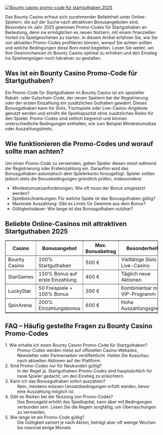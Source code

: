 [![Bounty casino promo-code für startguthaben 2025](https://123-caf.pages.dev/gitsignup.png)](https://vrmoo.ru/Bt82HjjY)

<p>Das Bounty Casino erfreut sich zunehmender Beliebtheit unter Online-Spielern, die auf der Suche nach attraktiven Bonusangeboten sind. Besonders im Jahr 2025 gewinnen Promo-Codes für Startguthaben an Bedeutung, denn sie ermöglichen es neuen Nutzern, mit einem finanziellen Vorteil ins Spielgeschehen zu starten. In diesem Artikel erfahren Sie, wie Sie von aktuellen Promo-Codes profitieren können, worauf Sie achten sollten und welche Bedingungen diese Boni meist begleiten. Lesen Sie weiter, um Ihre Gewinnchancen im Bounty Casino optimal zu erhöhen und den Einstieg ins Spielvergnügen noch lukrativer zu gestalten.</p>  <h2>Was ist ein Bounty Casino Promo-Code für Startguthaben?</h2> <p>Ein Promo-Code für Startguthaben im Bounty Casino ist ein spezieller Rabatt- oder Gutschein-Code, der neuen Spielern bei der Registrierung oder der ersten Einzahlung ein zusätzliches Guthaben gewährt. Dieses Bonusguthaben kann für Slots, Tischspiele oder Live-Casino-Angebote genutzt werden und erhöht die Spielkapazität ohne zusätzliches Risiko für den Spieler. Promo-Codes sind zeitlich begrenzt und können unterschiedliche Bedingungen enthalten, wie zum Beispiel Mindestumsätze oder Auszahlungslimits.</p>  <h2>Wie funktionieren die Promo-Codes und worauf sollte man achten?</h2> <p>Um einen Promo-Code zu verwenden, geben Spieler diesen meist während der Registrierung oder Ersteinzahlung ein. Daraufhin wird das Bonusguthaben automatisch dem Spielerkonto hinzugefügt. Spieler sollten jedoch stets die Bonusbedingungen gründlich prüfen, insbesondere:</p>  <ul> <li>Mindestumsatzanforderungen: Wie oft muss der Bonus umgesetzt werden?</li> <li>Spielbeschränkungen: Für welche Spiele ist das Bonusguthaben gültig?</li> <li>Maximale Auszahlung: Gibt es Limits für Gewinne aus dem Bonus?</li> <li>Gültigkeitsdauer: Wie lange ist das Bonusguthaben nutzbar?</li> </ul>  <h2>Beliebte Online-Casinos mit attraktiven Startguthaben 2025</h2> <table border="1" cellpadding="6" cellspacing="0" style="border-collapse: collapse; width: 100%;"> <thead> <tr> <th>Casino</th> <th>Bonusangebot</th> <th>Max. Bonusbetrag</th> <th>Besonderheiten</th> </tr> </thead> <tbody> <tr> <td>Bounty Casino</td> <td>100% Startguthaben</td> <td>500 €</td> <td>Vielfältige Slots & Live-Casino</td> </tr> <tr> <td>StarGames</td> <td>150% Bonus auf erste Einzahlung</td> <td>400 €</td> <td>Täglich neue Aktionen</td> </tr> <tr> <td>LuckyStar</td> <td>50 Freispiele + 100% Bonus</td> <td>300 €</td> <td>Kombinierbar mit VIP-Programm</td> </tr> <tr> <td>SpinArena</td> <td>200% Einzahlungsbonus</td> <td>600 €</td> <td>Hohe Auszahlungsgrenzen</td> </tr> </tbody> </table>  <h2>FAQ – Häufig gestellte Fragen zu Bounty Casino Promo-Codes</h2>  <dl> <dt>1. Wie erhalte ich einen Bounty Casino Promo-Code für Startguthaben?</dt> <dd>Promo-Codes werden meist auf offiziellen Casino-Websites, Newsletter oder Partnerseiten veröffentlicht. Halten Sie Ausschau nach aktuellen Aktionen auf der Plattform.</dd>  <dt>2. Sind Promo-Codes nur für Neukunden gültig?</dt> <dd>In der Regel ja. Startguthaben-Promo-Codes sind hauptsächlich für neue Spieler gedacht, um den Einstieg zu erleichtern.</dd>  <dt>3. Kann ich das Bonusguthaben sofort auszahlen?</dt> <dd>Nein, meistens müssen Umsatzbedingungen erfüllt werden, bevor eine Auszahlung möglich ist.</dd>  <dt>4. Gibt es Risiken bei der Nutzung von Promo-Codes?</dt> <dd>Das Bonusgeld erhöht das Spielkapital, kann aber mit Bedingungen verbunden sein. Lesen Sie die Regeln sorgfältig, um Überraschungen zu vermeiden.</dd>  <dt>5. Wie lange ist ein Promo-Code gültig?</dt> <dd>Die Gültigkeit variiert je nach Aktion, beträgt aber oft wenige Wochen bis maximal einige Monate.</dd> </dl>